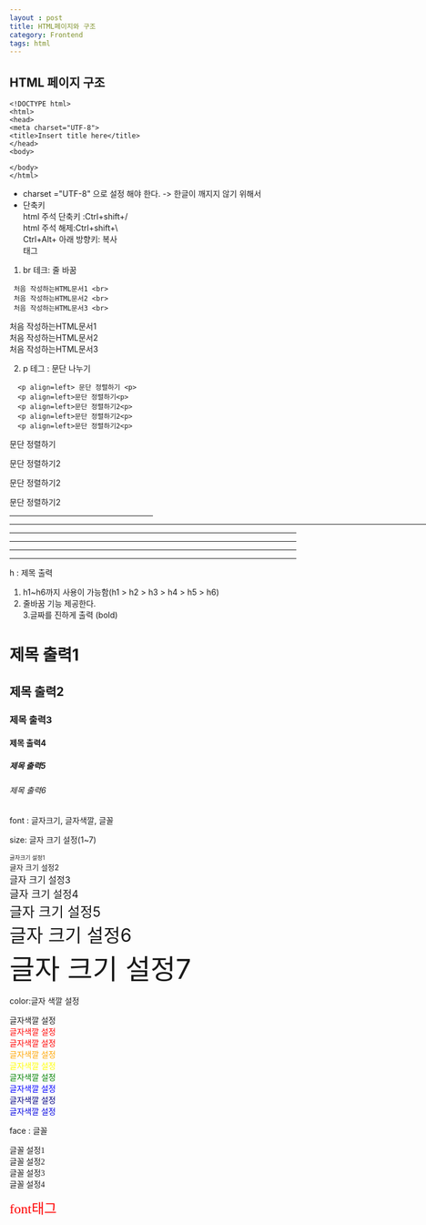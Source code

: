 ```yaml
---
layout : post
title: HTML페이지와 구조
category: Frontend
tags: html
---
```

## HTML 페이지 구조

```````
<!DOCTYPE html>
<html>
<head>
<meta charset="UTF-8">
<title>Insert title here</title>
</head>
<body>

</body>
</html>
`````````

* charset ="UTF-8" 으로 설정 해야 한다. 
-> 한글이 깨지지 않기 위해서 
* 단축키    
  html 주석 단축키 :Ctrl+shift+/  
  html 주석 해제:Ctrl+shift+\  
  Ctrl+Alt+ 아래 방향키: 복사  
 태그
1. br 테크: 줄 바꿈

`````
 처음 작성하는HTML문서1 <br>
 처음 작성하는HTML문서2 <br>
 처음 작성하는HTML문서3 <br>
```````

 처음 작성하는HTML문서1 <br>
 처음 작성하는HTML문서2 <br>
 처음 작성하는HTML문서3 <br>


2. p 테그 : 문단 나누기

````
  <p align=left> 문단 정렬하기 <p>
  <p align=left>문단 정렬하기<p>
  <p align=left>문단 정렬하기2<p>
  <p align=left>문단 정렬하기2<p>
  <p align=left>문단 정렬하기2<p>
`````
<p align=left>문단 정렬하기<p>
 <p align=left>문단 정렬하기2<p>
 <p align=left>문단 정렬하기2<p>
 <p align=left>문단 정렬하기2<p>

 <hr width="50%">                   <!-- 수평선 길이(비율) -->        
 <hr width="500%">                  <!-- 수평선 길이(절대 길이) -->
 <hr size="10" color="red">         <!-- 수평선 두께 색깔) -->
 <hr whidth="100" align="left">     <!-- 수평선 정렬  (왼쪽 정렬) -->
 <hr whidth="100" align="center">   <!-- 수평선 정렬  (가운데 정렬) -->
 <hr whidth="100" align="right">    <!-- 수평선 정렬  (오른쪽 정렬) -->

 h : 제목 출력 

 1. h1~h6까지 사용이 가능함(h1 > h2 > h3 > h4 > h5 > h6)  
 2. 줄바꿈 기능 제공한다.   
 3.글짜를 진하게 출력 (bold)  

 <h1>제목 출력1</h1>
 <h2>제목 출력2</h2>
 <h3>제목 출력3</h3>
 <h4>제목 출력4</h4>
 <h5>제목 출력5</h5>
 <h6>제목 출력6</h6>
 
 font : 글자크기, 글자색깔, 글꼴 

 
 size: 글자 크기 설정(1~7)  


<font size=1>글자크기 설정1</font><br>
<font size=2>글자 크기 설정2</font><br>
<font size=3>글자 크기 설정3</font><br>
<font size=4>글자 크기 설정4</font><br>
<font size=5>글자 크기 설정5</font><br>
<font size=6>글자 크기 설정6</font><br>
<font size=7>글자 크기 설정7</font><br>

 color:글자 색깔 설정 

 <font>글자색깔 설정</font> <br>
 <font color="red">글자색깔 설정</font> <br>
 <font color="#ff0000 ">글자색깔 설정</font> <br>
 <font color="orange">글자색깔 설정</font> <br>
 <font color="yellow">글자색깔 설정</font> <br>
 <font color=" green">글자색깔 설정</font> <br>
 <font color=" blue">글자색깔 설정</font> <br>
 <font color=" navy">글자색깔 설정</font> <br>
 <font color="purle">글자색깔 설정</font> <br>


face : 글꼴

<font face="고딕체">글꼴 설정1 </font> <br>
<font face="명조체">글꼴 설정2 </font>  <br>
<font face="궁서체">글꼴 설정3 </font>  <br>
<font face="바탕체">글꼴 설정4 </font>  <br>

 <font size=5 color=red face="궁서체">font태그</font>


 
 
 
 

 